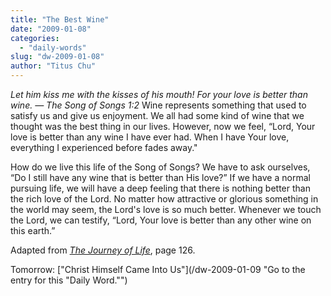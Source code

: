 ```yaml
---
title: "The Best Wine"
date: "2009-01-08"
categories: 
  - "daily-words"
slug: "dw-2009-01-08"
author: "Titus Chu"
---
```


_Let him kiss me with the kisses of his mouth! For your love is better than wine. — The Song of Songs 1:2_ Wine represents something that used to satisfy us and give us enjoyment. We all had some kind of wine that we thought was the best thing in our lives. However, now we feel, “Lord, Your love is better than any wine I have ever had. When I have Your love, everything I experienced before fades away."

How do we live this life of the Song of Songs? We have to ask ourselves, “Do I still have any wine that is better than His love?” If we have a normal pursuing life, we will have a deep feeling that there is nothing better than the rich love of the Lord. No matter how attractive or glorious something in the world may seem, the Lord's love is so much better. Whenever we touch the Lord, we can testify, “Lord, Your love is better than any other wine on this earth.”

Adapted from [_The Journey of Life_](/book-journey-of-life "Go to the entry for this book."), page 126.

Tomorrow: ["Christ Himself Came Into Us"](/dw-2009-01-09 "Go to the entry for this "Daily Word."")
